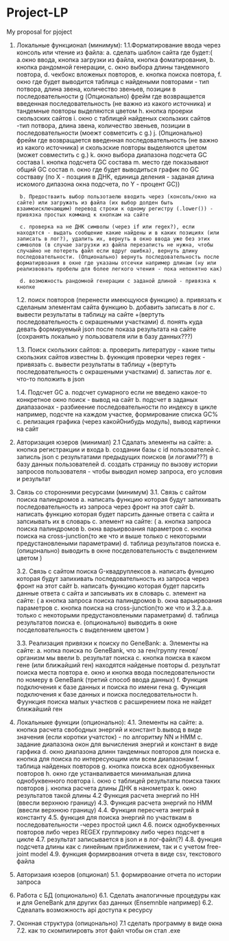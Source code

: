# Project-LP
My proposal for pjoject
1. Локальные функционал (минимум):
    1.1.Форматирование ввода через консоль или чтение из файла:
        a. сделать шаблон сайта где будет:( 
            a.окно ввода, кнопка загрузки из файла, кнопка фоматирования,
            b. кнопка рандомной генерации, 
            c. окно выбора длины тандемного повтора, 
            d. чекбокс вложеных повторов,
            e. кнопка поиска повтора,
            f. окно где будет выводится таблица с найдеными повторами - тип потвора, длина звена, количество звеньев, позиции в последовательности
            g (Опционально) фрейм где возвращается введенная последовательность (не важно из какого источника) и тандемные повторы выделяются цветом
            h. кнопка проерки скользских сайтов
            i. окно с таблицей найденых скользких сайтов -тип потвора, длина звена, количество звеньев, позиции в последовательности (моежт совметсить с g.)
            j. (Опционально) фрейм где возвращается введенная последовательность (не важно из какого источника) и скользские повторы выделяются цветом (может совместить с g.)
            k. окно выбора диапазона подсчета GC состава
            l. кнопка подсчета GC состава
            m. место где показывают общий GC состав
            n. окно где будет выводиться график по GC состваву (по X - позциия в ДНК, единица деления - заданая длина искомого дипазона окна подсчета, по Y - процент GC))

        b. Предостваить выбор пользотаелю вводить через (консоль/окно на сайте) или загружать из файла (их выбор долден быть взаимоисключающим) перевод строки к одному регистру (.lower()) - привязка простых комманд к кнопкам на сайте

        c. проверка на не ДНК символы (через if или regex?), если находятся - выдать сообщение какие найдены и в каких позициях (или записать в лог?), удалить их, вернуть в окно ввода уже без этих символов (в случае загрузки из файла перезаписть не нужна, чтобы случайно не потереть файл если вдруг ошибка), вернуть длину последовательности. (Опционально) вернуть последовательность после форматирвоания в окне где указаны отсечки например длинам (ну или реализвовать пробелы для более легкого чтения - пока непонятно как)

        d. возможность рандомной генерации с заданой длиной - привязка к кнопке

    1.2. поиск повторов (перенести имеющуюся функцию)
        a.  привязать к сделаным элементам сайта функцию
        b. добавить записать в лог
        c. вывести результаты в таблицу на сайте +(вертуть последовательность с окрашеными участками)
        d. понять куда девать формируемый json после показа результата на сайте (сохранять локально у пользователя или в базу данных???)

    1.3. Поиск скользких сайтов:
        a. проверить литературу - какие типы скользких сайтов известны
        b. фукнкция проверки через regex - привязать 
        c. вывести результаты в таблицу +(вертуть последовательность с окрашеными участками)
        d. запистаь лог
        e. что-то положить в json

    1.4. Подсчет GC
        a. подсчет сумарного если не введено какое-то конкретное окно поиск - вывод на сайт
        b. подсчет в заданых диапазаонах - разбиеение последовательности по индексу в цикле например, подсчте на каждом участке, формирование списка GC%
        c. релизация графика (через какой0нибудь модуль), вывод картинки на сайт

2. Авторизация юзеров (минимал)
    2.1 Сдалать элементы на сайте: 
        a. кнопка регистракции и входа
        b. создании базы с id пользователей
        c. записль json с результатами предыдущих поисков (и логами???) в базу данных пользователей
        d. создать страницу по вызову истории запросов пользователя - чтобы выводил номер запроса, его условия и результат

3. Связь со сторонними ресурсами (минимум)
    3.1. Связь с сайтом поиска палиндромов
        a. написать функцию которая будут запихивать последовательность из запроса через фронт на этот сайт
        b. написать функцию которая будет парсить данные ответа с сайта и запсиывать их в словарь
        c. элемент на сайте: (
            a. кнопка запроса поиска палиндромов
            b. окна варьирвоания параметров
            c. кнопка поиска на cross-junction(то же что и выше только с некоторыми предустановлеными параметрами)
            d. таблица результатов поиска
            e. (опицонально) выводить в окне посделовательность с выделением цветом )

    3.2. Связь с сайтом поиска G-квадруплексов
        a. написать функцию которая будут запихивать последовательность из запроса через фронт на этот сайт
        b. написать функцию которая будет парсить данные ответа с сайта и запсиывать их в словарь
        c. элемент на сайте: (
            a кнопка запроса поиска палиндромов
            b. окна варьирвоания параметров
            c. кнопка поиска на cross-junction(то же что и 3.2.a.a. только с некоторыми предустановлеными параметрами)
            d. таблица результатов поиска
            e. (опционально) выводить в окне посделовательность с выделением цветом )

    3.3. Реализация привязки к поиску по GeneBank:
        a. Элементы на сайте:
            a. нопка поиска по GeneBank, что за ген/группу генов/организм мы ввели
            b. результат поиска
            c. кнопка поиска в каком гене (или ближайший ген) находятся найденые повторы
            d. результат поиска места повтора
            e. окно и кнопка ввода последовательности по номеру в GeneBank (третий способ ввода данных)
            f. Функция подключения к базе данных и поиска по имени гена
            g. Функция подключения к базе данных и поиска последовательности
            h. Фуункция поиска малых участков с расширением пока не найдет ближайший ген

4. Локальныке функции (опционально):
    4.1. Элементы на сайте:
        a. кнопка расчета свободных энергий и констант 
        b.вывод в виде значения (если коротки учатсток) - по алгоритму NN и HMM 
        c. задание диапазона окон для вычисления энергий и констант в виде  гарфика
        d. окно диапазона длинн тандемных повторов для поиска
        e. кнопка для поиска по интересующим или всем диапазонам
        f. таблица найденых повторов 
        g. кнопка поиска всех однобуквенных повторов 
        h. окно где устанваливается минимальная длина однобуквенного повтора 
        i. окно с таблицей результаты поиска таких повторов
        j. кнопка расчета длины ДНК в нанометрах
        k. окно результатов такой длины
    4.2 Функция расчета энергий по HH (ввесли верхнюю границу)
    4.3. Функция расчета энергий по HMM (ввесли верхнюю границу)
    4.4. Функция пересчета энегрий в константу
    4.5. функция для поиска энергий по участвкам в последовательности -через простой цикл
    4.6. поиск однобуквенных повторов либо через REGEX группировку либо через подсчет в цикле
    4.7. результат записывается в json и в лог-файл(?)
    4.8. функция подсчета длины как с линейным приближением, так и с учетом free-joint model 
    4.9. функция формирвоания отчета в виде csv, текстового файла

5. Авторизаия юзеров (опционал)
    5.1. формирвоание отчета по истории запроса

6. Работа с БД (опционально)
    6.1. Сделать аналогичные процедуры как и для GeneBank для других баз данных (Ensemnble например)
    6.2. Сдеалать возможность api доступа к ресурсу

7. Оконная структура (опицонально)
    7.1 сделать программу в виде окна
    7.2. как то скомпилировть этот файл чтобы он стал .exe




